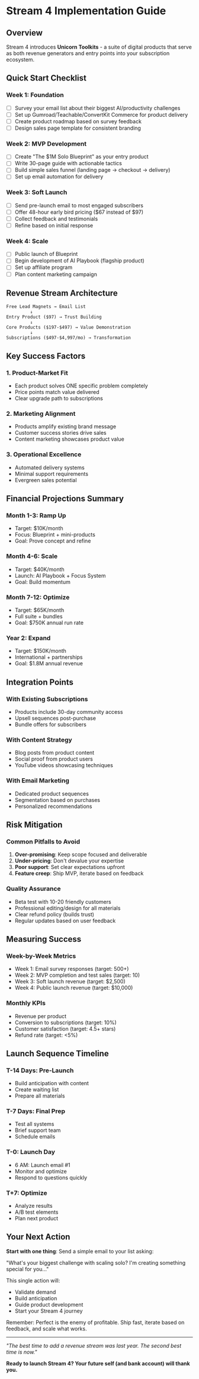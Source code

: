 # Stream 4 Implementation Guide

## Overview
Stream 4 introduces **Unicorn Toolkits** - a suite of digital products that serve as both revenue generators and entry points into your subscription ecosystem.

## Quick Start Checklist

### Week 1: Foundation
- [ ] Survey your email list about their biggest AI/productivity challenges
- [ ] Set up Gumroad/Teachable/ConvertKit Commerce for product delivery
- [ ] Create product roadmap based on survey feedback
- [ ] Design sales page template for consistent branding

### Week 2: MVP Development
- [ ] Create "The $1M Solo Blueprint" as your entry product
- [ ] Write 30-page guide with actionable tactics
- [ ] Build simple sales funnel (landing page → checkout → delivery)
- [ ] Set up email automation for delivery

### Week 3: Soft Launch
- [ ] Send pre-launch email to most engaged subscribers
- [ ] Offer 48-hour early bird pricing ($67 instead of $97)
- [ ] Collect feedback and testimonials
- [ ] Refine based on initial response

### Week 4: Scale
- [ ] Public launch of Blueprint
- [ ] Begin development of AI Playbook (flagship product)
- [ ] Set up affiliate program
- [ ] Plan content marketing campaign

## Revenue Stream Architecture

```
Free Lead Magnets → Email List
         ↓
Entry Product ($97) → Trust Building  
         ↓
Core Products ($197-$497) → Value Demonstration
         ↓
Subscriptions ($497-$4,997/mo) → Transformation
```

## Key Success Factors

### 1. Product-Market Fit
- Each product solves ONE specific problem completely
- Price points match value delivered
- Clear upgrade path to subscriptions

### 2. Marketing Alignment
- Products amplify existing brand message
- Customer success stories drive sales
- Content marketing showcases product value

### 3. Operational Excellence
- Automated delivery systems
- Minimal support requirements
- Evergreen sales potential

## Financial Projections Summary

### Month 1-3: Ramp Up
- Target: $10K/month
- Focus: Blueprint + mini-products
- Goal: Prove concept and refine

### Month 4-6: Scale
- Target: $40K/month
- Launch: AI Playbook + Focus System
- Goal: Build momentum

### Month 7-12: Optimize
- Target: $65K/month
- Full suite + bundles
- Goal: $750K annual run rate

### Year 2: Expand
- Target: $150K/month
- International + partnerships
- Goal: $1.8M annual revenue

## Integration Points

### With Existing Subscriptions
- Products include 30-day community access
- Upsell sequences post-purchase
- Bundle offers for subscribers

### With Content Strategy
- Blog posts from product content
- Social proof from product users
- YouTube videos showcasing techniques

### With Email Marketing
- Dedicated product sequences
- Segmentation based on purchases
- Personalized recommendations

## Risk Mitigation

### Common Pitfalls to Avoid
1. **Over-promising**: Keep scope focused and deliverable
2. **Under-pricing**: Don't devalue your expertise
3. **Poor support**: Set clear expectations upfront
4. **Feature creep**: Ship MVP, iterate based on feedback

### Quality Assurance
- Beta test with 10-20 friendly customers
- Professional editing/design for all materials
- Clear refund policy (builds trust)
- Regular updates based on user feedback

## Measuring Success

### Week-by-Week Metrics
- Week 1: Email survey responses (target: 500+)
- Week 2: MVP completion and test sales (target: 10)
- Week 3: Soft launch revenue (target: $2,500)
- Week 4: Public launch revenue (target: $10,000)

### Monthly KPIs
- Revenue per product
- Conversion to subscriptions (target: 10%)
- Customer satisfaction (target: 4.5+ stars)
- Refund rate (target: <5%)

## Launch Sequence Timeline

### T-14 Days: Pre-Launch
- Build anticipation with content
- Create waiting list
- Prepare all materials

### T-7 Days: Final Prep
- Test all systems
- Brief support team
- Schedule emails

### T-0: Launch Day
- 6 AM: Launch email #1
- Monitor and optimize
- Respond to questions quickly

### T+7: Optimize
- Analyze results
- A/B test elements
- Plan next product

## Your Next Action

**Start with one thing**: Send a simple email to your list asking:

"What's your biggest challenge with scaling solo? I'm creating something special for you..."

This single action will:
- Validate demand
- Build anticipation
- Guide product development
- Start your Stream 4 journey

Remember: Perfect is the enemy of profitable. Ship fast, iterate based on feedback, and scale what works.

---

*"The best time to add a revenue stream was last year. The second best time is now."*

**Ready to launch Stream 4? Your future self (and bank account) will thank you.**